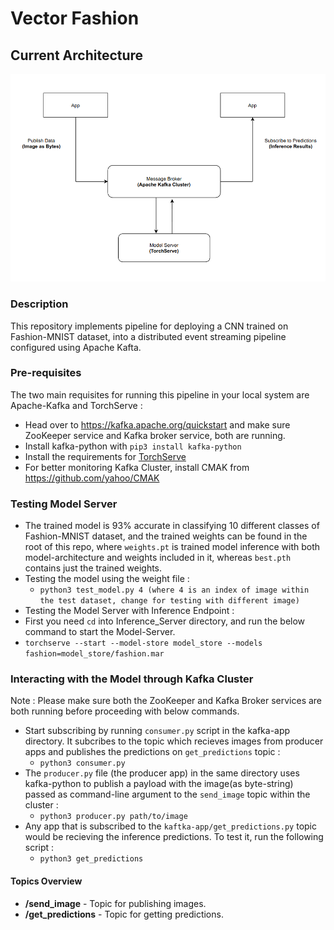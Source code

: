 # Vector Fashion

## Current Architecture

![Pipeline 0.1](https://github.com/venkateshtata/Fashion-Vector/blob/main/model_arch.png)

### Description

This repository implements pipeline for deploying a CNN trained on Fashion-MNIST dataset, into a distributed event streaming pipeline configured using Apache Kafta.



### Pre-requisites

The two main requisites for running this pipeline in your local system are Apache-Kafka and TorchServe :

* Head over to https://kafka.apache.org/quickstart and make sure ZooKeeper service and Kafka broker service, both are running.
* Install kafka-python with `pip3 install kafka-python`
* Install the requirements for [TorchServe](https://github.com/pytorch/serve)
* For better monitoring Kafka Cluster, install CMAK from https://github.com/yahoo/CMAK

### Testing Model Server

* The trained model is 93% accurate in classifying 10 different classes of Fashion-MNIST dataset, and the trained weights can be found in the root of this repo, where `weights.pt` is trained model inference with both model-architecture and weights included in it, whereas `best.pth` contains just the trained weights.
* Testing the model using the weight file :
  * `python3 test_model.py 4 (where 4 is an index of image within the test dataset, change for testing with different image)`
*  Testing the Model Server with Inference Endpoint :
  * First you need `cd` into Inference_Server directory, and run the below command to start the Model-Server.
  * `torchserve --start --model-store model_store --models fashion=model_store/fashion.mar`

### Interacting with the Model through Kafka Cluster

Note : Please make sure both the ZooKeeper and Kafka Broker services are both running before proceeding with below commands.

* Start subscribing by running `consumer.py` script in the kafka-app directory. It subcribes to the topic which recieves images from producer apps and publishes the predictions on `get_predictions` topic :
  * `python3 consumer.py` 
* The `producer.py` file (the producer app) in the same directory uses kafka-python to publish a payload with the image(as byte-string) passed as command-line argument to the `send_image` topic within the cluster :
  * `python3 producer.py path/to/image`
* Any app that is subscribed to the `kaftka-app/get_predictions.py` topic would be recieving the inference predictions. To test it, run the following script : 
  * `python3 get_predictions` 

#### Topics Overview
- **/send_image** - Topic for publishing images.
- **/get_predictions** - Topic for getting predictions.
